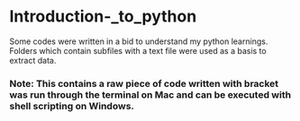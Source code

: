 # Introduction-_to_python
Some codes were written in a bid to understand my python learnings.
Folders which contain subfiles with a text file were used as a basis to extract data.

### Note: This contains a raw piece of code written with bracket was run through the terminal on Mac and can be executed with shell scripting on Windows.
